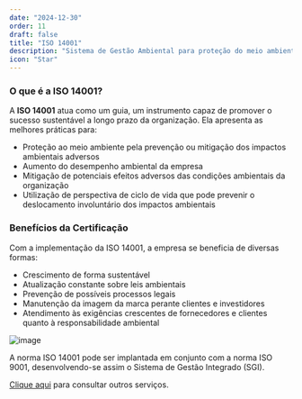 ```yaml
---
date: "2024-12-30"
order: 11
draft: false
title: "ISO 14001"
description: "Sistema de Gestão Ambiental para proteção do meio ambiente e desenvolvimento sustentável"
icon: "Star"
---
```


### O que é a ISO 14001?

A **ISO 14001** atua como um guia, um instrumento capaz de promover o sucesso sustentável a longo prazo da organização. Ela apresenta as melhores práticas para:

- Proteção ao meio ambiente pela prevenção ou mitigação dos impactos ambientais adversos
- Aumento do desempenho ambiental da empresa
- Mitigação de potenciais efeitos adversos das condições ambientais da organização
- Utilização de perspectiva de ciclo de vida que pode prevenir o deslocamento involuntário dos impactos ambientais

### Benefícios da Certificação

Com a implementação da ISO 14001, a empresa se beneficia de diversas formas:

- Crescimento de forma sustentável
- Atualização constante sobre leis ambientais
- Prevenção de possíveis processos legais
- Manutenção da imagem da marca perante clientes e investidores
- Atendimento às exigências crescentes de fornecedores e clientes quanto à responsabilidade ambiental

![image](/images/bannerimage.webp)

A norma ISO 14001 pode ser implantada em conjunto com a norma ISO 9001, desenvolvendo-se assim o Sistema de Gestão Integrado (SGI).

[Clique aqui](/servicos) para consultar outros serviços. 
